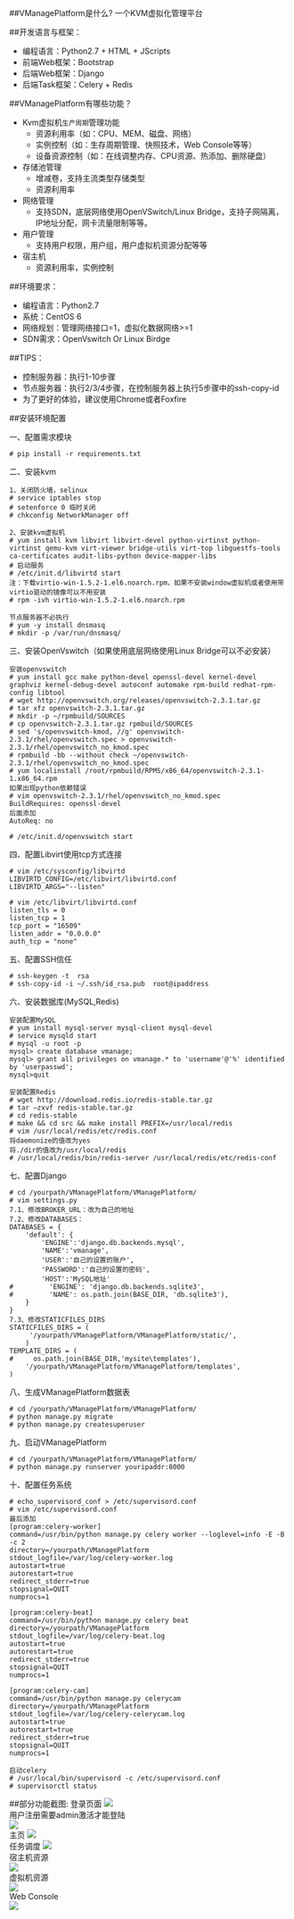 ##VManagePlatform是什么?
一个KVM虚拟化管理平台

##开发语言与框架：
* 编程语言：Python2.7 + HTML + JScripts
* 前端Web框架：Bootstrap 
* 后端Web框架：Django  
* 后端Task框架：Celery + Redis

##VManagePlatform有哪些功能？

* Kvm虚拟机`生产周期`管理功能
    *  资源利用率（如：CPU、MEM、磁盘、网络）
    *  实例控制（如：生存周期管理、快照技术，Web Console等等）
    *  设备资源控制（如：在线调整内存、CPU资源、热添加、删除硬盘）
* 存储池管理
    *  增减卷，支持主流类型存储类型
    *  资源利用率
* 网络管理
    *  支持SDN，底层网络使用OpenVSwitch/Linux Bridge，支持子网隔离，IP地址分配，网卡流量限制等等。
* 用户管理
    *  支持用户权限，用户组，用户虚拟机资源分配等等 
* 宿主机
    *  资源利用率，实例控制

##环境要求：
* 编程语言：Python2.7 
* 系统：CentOS 6
* 网络规划：管理网络接口=1，虚拟化数据网络>=1  
* SDN需求：OpenVswitch Or Linux Birdge

##TIPS：
* 控制服务器：执行1-10步骤 
* 节点服务器：执行2/3/4步骤，在控制服务器上执行5步骤中的ssh-copy-id
* 为了更好的体验，建议使用Chrome或者Foxfire

##安装环境配置</br>

一、配置需求模块</br>
```
# pip install -r requirements.txt
```
二、安装kvm
```
1、关闭防火墙，selinux
# service iptables stop
# setenforce 0 临时关闭
# chkconfig NetworkManager off

2、安装kvm虚拟机
# yum install kvm libvirt libvirt-devel python-virtinst python-virtinst qemu-kvm virt-viewer bridge-utils virt-top libguestfs-tools ca-certificates audit-libs-python device-mapper-libs 
# 启动服务
# /etc/init.d/libvirtd start
注：下载virtio-win-1.5.2-1.el6.noarch.rpm，如果不安装window虚拟机或者使用带virtio驱动的镜像可以不用安装
# rpm -ivh virtio-win-1.5.2-1.el6.noarch.rpm

节点服务器不必执行
# yum -y install dnsmasq
# mkdir -p /var/run/dnsmasq/
```

三、安装OpenVswitch（如果使用底层网络使用Linux Bridge可以不必安装）
```
安装openvswitch
# yum install gcc make python-devel openssl-devel kernel-devel graphviz kernel-debug-devel autoconf automake rpm-build redhat-rpm-config libtool 
# wget http://openvswitch.org/releases/openvswitch-2.3.1.tar.gz
# tar xfz openvswitch-2.3.1.tar.gz
# mkdir -p ~/rpmbuild/SOURCES
# cp openvswitch-2.3.1.tar.gz rpmbuild/SOURCES
# sed 's/openvswitch-kmod, //g' openvswitch-2.3.1/rhel/openvswitch.spec > openvswitch-2.3.1/rhel/openvswitch_no_kmod.spec
# rpmbuild -bb --without check ~/openvswitch-2.3.1/rhel/openvswitch_no_kmod.spec
# yum localinstall /root/rpmbuild/RPMS/x86_64/openvswitch-2.3.1-1.x86_64.rpm
如果出现python依赖错误
# vim openvswitch-2.3.1/rhel/openvswitch_no_kmod.spec
BuildRequires: openssl-devel
后面添加
AutoReq: no

# /etc/init.d/openvswitch start

```

四、配置Libvirt使用tcp方式连接
```
# vim /etc/sysconfig/libvirtd
LIBVIRTD_CONFIG=/etc/libvirt/libvirtd.conf
LIBVIRTD_ARGS="--listen"

# vim /etc/libvirt/libvirtd.conf
listen_tls = 0
listen_tcp = 1
tcp_port = "16509"
listen_addr = "0.0.0.0"
auth_tcp = "none"
```
五、配置SSH信任
```
# ssh-keygen -t  rsa
# ssh-copy-id -i ~/.ssh/id_rsa.pub  root@ipaddress
```

六、安装数据库(MySQL,Redis)
```
安装配置MySQL
# yum install mysql-server mysql-client mysql-devel
# service mysqld start
# mysql -u root -p 
mysql> create database vmanage;
mysql> grant all privileges on vmanage.* to 'username'@'%' identified by 'userpasswd';
mysql>quit

安装配置Redis
# wget http://download.redis.io/redis-stable.tar.gz
# tar –zxvf redis-stable.tar.gz
# cd redis-stable
# make && cd src && make install PREFIX=/usr/local/redis
# vim /usr/local/redis/etc/redis.conf
将daemonize的值改为yes
将./dir的值改为/usr/local/redis
# /usr/local/redis/bin/redis-server /usr/local/redis/etc/redis-conf
```

七、配置Django
```
# cd /yourpath/VManagePlatform/VManagePlatform/
# vim settings.py
7.1、修改BROKER_URL：改为自己的地址
7.2、修改DATABASES：
DATABASES = {
    'default': {
        'ENGINE':'django.db.backends.mysql',
        'NAME':'vmanage',
        'USER':'自己的设置的账户',
        'PASSWORD':'自己的设置的密码',
        'HOST':'MySQL地址'
#         'ENGINE': 'django.db.backends.sqlite3',
#         'NAME': os.path.join(BASE_DIR, 'db.sqlite3'),
    }
}
7.3、修改STATICFILES_DIRS
STATICFILES_DIRS = (
     '/yourpath/VManagePlatform/VManagePlatform/static/',
    )
TEMPLATE_DIRS = (
#     os.path.join(BASE_DIR,'mysite\templates'),
    '/yourpath/VManagePlatform/VManagePlatform/templates',
)
```

八、生成VManagePlatform数据表
```
# cd /yourpath/VManagePlatform/VManagePlatform/
# python manage.py migrate
# python manage.py createsuperuser
```
九、启动VManagePlatform
```
# cd /yourpath/VManagePlatform/VManagePlatform/
# python manage.py runserver youripaddr:8000
```

十、配置任务系统
```
# echo_supervisord_conf > /etc/supervisord.conf
# vim /etc/supervisord.conf
最后添加
[program:celery-worker]
command=/usr/bin/python manage.py celery worker --loglevel=info -E -B  -c 2
directory=/yourpath/VManagePlatform
stdout_logfile=/var/log/celery-worker.log
autostart=true
autorestart=true
redirect_stderr=true
stopsignal=QUIT
numprocs=1

[program:celery-beat]
command=/usr/bin/python manage.py celery beat
directory=/yourpath/VManagePlatform
stdout_logfile=/var/log/celery-beat.log
autostart=true
autorestart=true
redirect_stderr=true
stopsignal=QUIT
numprocs=1

[program:celery-cam]
command=/usr/bin/python manage.py celerycam
directory=/yourpath/VManagePlatform
stdout_logfile=/var/log/celery-celerycam.log
autostart=true
autorestart=true
redirect_stderr=true
stopsignal=QUIT
numprocs=1

启动celery
# /usr/local/bin/supervisord -c /etc/supervisord.conf
# supervisorctl status
```


##部分功能截图:
    登录页面
![](https://github.com/welliamcao/VManagePlatform/raw/master/demo_images/login.png)</br>
    用户注册需要admin激活才能登陆</br>
![](https://github.com/welliamcao/VManagePlatform/raw/master/demo_images/register.png)</br>
    主页
![](https://github.com/welliamcao/VManagePlatform/raw/master/demo_images/index.png)</br>
    任务调度
![](https://github.com/welliamcao/VManagePlatform/raw/master/demo_images/task.png)</br>
    宿主机资源</br>
![](https://github.com/welliamcao/VManagePlatform/raw/master/demo_images/server.png)</br>
    虚拟机资源</br>
![](https://github.com/welliamcao/VManagePlatform/raw/master/demo_images/instance.png)</br>
    Web Console</br>
![](https://github.com/welliamcao/VManagePlatform/raw/master/demo_images/consle.png)</br>
